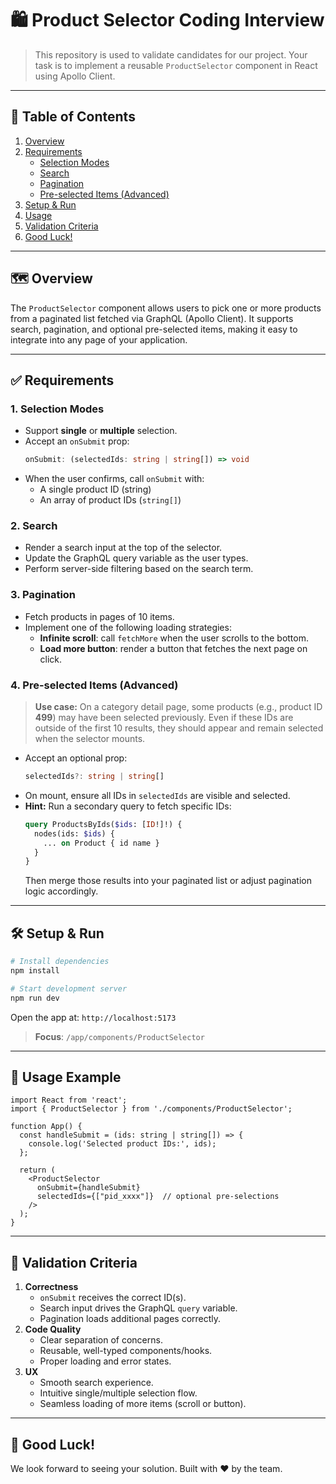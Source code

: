 # 🛍️ Product Selector Coding Interview

> This repository is used to validate candidates for our project. Your task is to implement a reusable `ProductSelector` component in React using Apollo Client.

---

## 📖 Table of Contents
1. [Overview](#overview)
2. [Requirements](#requirements)
   - [Selection Modes](#selection-modes)
   - [Search](#search)
   - [Pagination](#pagination)
   - [Pre-selected Items (Advanced)](#pre-selected-items-advanced)
3. [Setup & Run](#setup--run)
4. [Usage](#usage)
5. [Validation Criteria](#validation-criteria)
6. [Good Luck!](#good-luck)

---

## 🗺️ Overview

The `ProductSelector` component allows users to pick one or more products from a paginated list fetched via GraphQL (Apollo Client). It supports search, pagination, and optional pre-selected items, making it easy to integrate into any page of your application.

---

## ✅ Requirements

### 1. Selection Modes

- Support **single** or **multiple** selection.
- Accept an `onSubmit` prop:
  ```ts
  onSubmit: (selectedIds: string | string[]) => void
  ```
- When the user confirms, call `onSubmit` with:
  - A single product ID (string)
  - An array of product IDs (`string[]`)

### 2. Search

- Render a search input at the top of the selector.
- Update the GraphQL query variable as the user types.
- Perform server-side filtering based on the search term.

### 3. Pagination

- Fetch products in pages of 10 items.
- Implement one of the following loading strategies:
  - **Infinite scroll**: call `fetchMore` when the user scrolls to the bottom.
  - **Load more button**: render a button that fetches the next page on click.

### 4. Pre-selected Items (Advanced)

> **Use case:** On a category detail page, some products (e.g., product ID **499**) may have been selected previously. Even if these IDs are outside of the first 10 results, they should appear and remain selected when the selector mounts.

- Accept an optional prop:
  ```ts
  selectedIds?: string | string[]
  ```
- On mount, ensure all IDs in `selectedIds` are visible and selected.
- **Hint:** Run a secondary query to fetch specific IDs:
  ```graphql
  query ProductsByIds($ids: [ID!]!) {
    nodes(ids: $ids) {
      ... on Product { id name }
    }
  }
  ```
  Then merge those results into your paginated list or adjust pagination logic accordingly.

---

## 🛠️ Setup & Run

```bash
# Install dependencies
npm install

# Start development server
npm run dev
```

Open the app at: `http://localhost:5173`

> **Focus**: `/app/components/ProductSelector`

---

## 🚀 Usage Example

```tsx
import React from 'react';
import { ProductSelector } from './components/ProductSelector';

function App() {
  const handleSubmit = (ids: string | string[]) => {
    console.log('Selected product IDs:', ids);
  };

  return (
    <ProductSelector
      onSubmit={handleSubmit}
      selectedIds={["pid_xxxx"]}  // optional pre-selections
    />
  );
}
```

---

## 📝 Validation Criteria

1. **Correctness**
   - `onSubmit` receives the correct ID(s).
   - Search input drives the GraphQL `query` variable.
   - Pagination loads additional pages correctly.
2. **Code Quality**
   - Clear separation of concerns.
   - Reusable, well-typed components/hooks.
   - Proper loading and error states.
3. **UX**
   - Smooth search experience.
   - Intuitive single/multiple selection flow.
   - Seamless loading of more items (scroll or button).

---

## 🎉 Good Luck!

We look forward to seeing your solution. Built with ❤️ by the team.